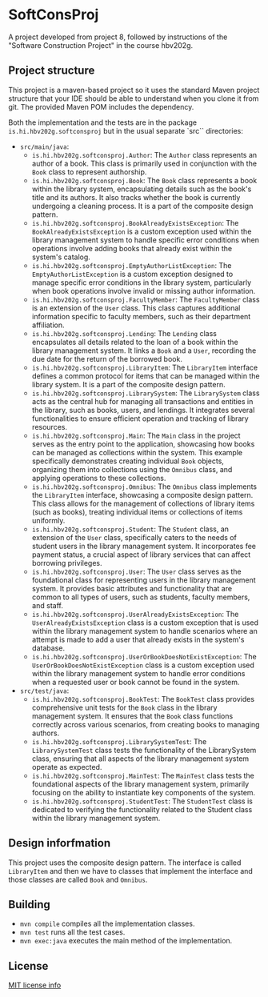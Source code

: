 # SoftConsProj
A project developed from project 8, followed by instructions of the "Software Construction Project" in the course hbv202g. 

## Project structure
This project is a maven-based project so it uses the standard Maven project structure that your IDE should be able to understand when you clone it from git. The provided Maven POM includes the dependency.

Both the implementation and the tests are in the package `is.hi.hbv202g.softconsproj` but in the usual separate `src`` directories:

- `src/main/java`:
    - `is.hi.hbv202g.softconsproj.Author`: The `Author` class represents an author of a book. This class is primarily used in conjunction with the `Book` class to represent authorship. 
    - `is.hi.hbv202g.softconsproj.Book`: The `Book` class represents a book within the library system, encapsulating details such as the book's title and its authors. It also tracks whether the book is currently undergoing a cleaning process. It is a part of the composite design pattern.
    - `is.hi.hbv202g.softconsproj.BookAlreadyExistsException`: The `BookAlreadyExistsException` is a custom exception used within the library management system to handle specific error conditions when operations involve adding books that already exist within the system's catalog.
    - `is.hi.hbv202g.softconsproj.EmptyAuthorListException`: The `EmptyAuthorListException` is a custom exception designed to manage specific error conditions in the library system, particularly when book operations involve invalid or missing author information.
    - `is.hi.hbv202g.softconsproj.FacultyMember`: The `FacultyMember` class is an extension of the `User` class. This class captures additional information specific to faculty members, such as their department affiliation.
    - `is.hi.hbv202g.softconsproj.Lending`: The `Lending` class encapsulates all details related to the loan of a book within the library management system. It links a `Book` and a `User`, recording the due date for the return of the borrowed book.
    - `is.hi.hbv202g.softconsproj.LibraryItem`: The `LibraryItem` interface defines a common protocol for items that can be managed within the library system. It is a part of the composite design pattern.
    - `is.hi.hbv202g.softconsproj.LibrarySystem`: The `LibrarySystem` class acts as the central hub for managing all transactions and entities in the library, such as books, users, and lendings. It integrates several functionalities to ensure efficient operation and tracking of library resources.
    - `is.hi.hbv202g.softconsproj.Main`: The `Main` class in the project serves as the entry point to the application, showcasing how books can be managed as collections within the system. This example specifically demonstrates creating individual `Book` objects, organizing them into collections using the `Omnibus` class, and applying operations to these collections.
    - `is.hi.hbv202g.softconsproj.Omnibus`: The `Omnibus` class implements the `LibraryItem` interface, showcasing a composite design pattern. This class allows for the management of collections of library items (such as books), treating individual items or collections of items uniformly.
    - `is.hi.hbv202g.softconsproj.Student`: The `Student` class, an extension of the `User` class, specifically caters to the needs of student users in the library management system. It incorporates fee payment status, a crucial aspect of library services that can affect borrowing privileges.
    - `is.hi.hbv202g.softconsproj.User`: The `User` class serves as the foundational class for representing users in the library management system. It provides basic attributes and functionality that are common to all types of users, such as students, faculty members, and staff. 
    - `is.hi.hbv202g.softconsproj.UserAlreadyExistsException`: The `UserAlreadyExistsException` class is a custom exception that is used within the library management system to handle scenarios where an attempt is made to add a user that already exists in the system's database. 
    - `is.hi.hbv202g.softconsproj.UserOrBookDoesNotExistException`: The `UserOrBookDoesNotExistException` class is a custom exception used within the library management system to handle error conditions when a requested user or book cannot be found in the system. 
- `src/test/java`:
    - `is.hi.hbv202g.softconsproj.BookTest`: The `BookTest` class provides comprehensive unit tests for the `Book` class in the library management system. It ensures that the `Book` class functions correctly across various scenarios, from creating books to managing authors. 
    - `is.hi.hbv202g.softconsproj.LibrarySystemTest`: The `LibrarySystemTest` class tests the functionality of the LibrarySystem class, ensuring that all aspects of the library management system operate as expected. 
    - `is.hi.hbv202g.softconsproj.MainTest`: The `MainTest` class tests the foundational aspects of the library management system, primarily focusing on the ability to instantiate key components of the system.
    - `is.hi.hbv202g.softconsproj.StudentTest`: The `StudentTest` class is dedicated to verifying the functionality related to the Student class within the library management system.

## Design inforfmation
This project uses the composite design pattern. The interface is called `LibraryItem` and then we have to classes that implement the interface and those classes are called `Book` and `Omnibus`.

## Building
- `mvn compile` compiles all the implementation classes.
- `mvn test` runs all the test cases.
- `mvn exec:java` executes the main method of the implementation.

## License

[MIT license info](LICENSE)


